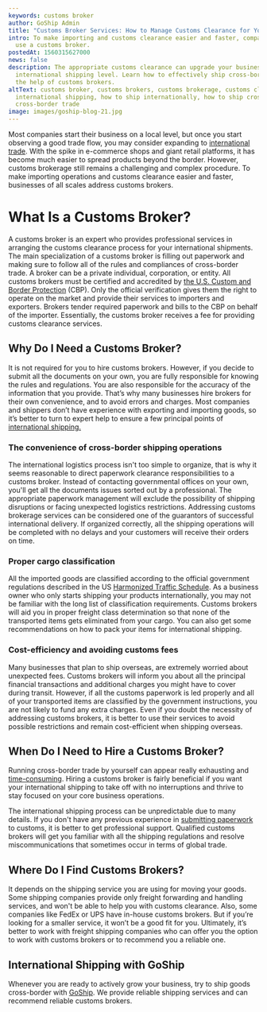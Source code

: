 ```yaml
---
keywords: customs broker
author: GoShip Admin
title: "Customs Broker Services: How to Manage Customs Clearance for Your Shipment"
intro: To make importing and customs clearance easier and faster, companies can
  use a customs broker.
postedAt: 1560315627000
news: false
description: The appropriate customs clearance can upgrade your business to the
  international shipping level. Learn how to effectively ship cross-border with
  the help of customs brokers.
altText: customs broker, customs brokers, customs brokerage, customs clearance,
  international shipping, how to ship internationally, how to ship cross-border,
  cross-border trade
image: images/goship-blog-21.jpg
---
```

Most companies start their business on a local level, but once you start observing a good trade flow, you may consider expanding to [international trade](https://www.goship.com/shipping-services/international-shipping). With the spike in e-commerce shops and giant retail platforms, it has become much easier to spread products beyond the border. However, customs brokerage still remains a challenging and complex procedure. To make importing operations and customs clearance easier and faster, businesses of all scales address customs brokers.

# **What Is a Customs Broker?**

A customs broker is an expert who provides professional services in arranging the customs clearance process for your international shipments. The main specialization of a customs broker is filling out paperwork and making sure to follow all of the rules and compliances of cross-border trade. A broker can be a private individual, corporation, or entity. All customs brokers must be certified and accredited by [the U.S. Custom and Border Protection](https://www.cbp.gov/) (CBP). Only the official verification gives them the right to operate on the market and provide their services to importers and exporters. Brokers tender required paperwork and bills to the CBP on behalf of the importer. Essentially, the customs broker receives a fee for providing customs clearance services.

## **Why Do I Need a Customs Broker?**

It is not required for you to hire customs brokers. However, if you decide to submit all the documents on your own, you are fully responsible for knowing the rules and regulations. You are also responsible for the accuracy of the information that you provide. That’s why many businesses hire brokers for their own convenience, and to avoid errors and charges. Most companies and shippers don’t have experience with exporting and importing goods, so it’s better to turn to expert help to ensure a few principal points of [international shipping.](https://www.goship.com/posts/how-to-ship-freight-internationally)

### The convenience of cross-border shipping operations

The international logistics process isn't too simple to organize, that is why it seems reasonable to direct paperwork clearance responsibilities to a customs broker. Instead of contacting governmental offices on your own, you'll get all the documents issues sorted out by a professional. The appropriate paperwork management will exclude the possibility of shipping disruptions or facing unexpected logistics restrictions. Addressing customs brokerage services can be considered one of the guarantors of successful international delivery. If organized correctly,   all the shipping operations will be completed with no delays and your customers will receive their orders on time.

### Proper cargo classification

All the imported goods are classified according to the official government regulations described in the US [Harmonized Traffic Schedule](https://hts.usitc.gov/current). As a business owner who only starts shipping your products internationally, you may not be familiar with the long list of classification requirements. Customs brokers will aid you in proper freight class determination so that none of the transported items gets eliminated from your cargo. You can also get some recommendations on how to pack your items for international shipping.

### Cost-efficiency and avoiding customs fees

Many businesses that plan to ship overseas, are extremely worried about unexpected fees. Customs brokers will inform you about all the principal financial transactions and additional charges you might have to cover during transit. However, if all the customs paperwork is led properly and all of your transported items are classified by the government instructions, you are not likely to fund any extra charges. Even if you doubt the necessity of addressing customs brokers, it is better to use their services to avoid possible restrictions and remain cost-efficient when shipping overseas.

## When Do I Need to Hire a Customs Broker?

Running cross-border trade by yourself can appear really exhausting and [time-consuming](https://www.goship.com/posts/tips-saving-time-freight-shipping). Hiring a customs broker is fairly beneficial if you want your international shipping to take off with no interruptions and thrive to stay focused on your core business operations.

The international shipping process can be unpredictable due to many details. If you don't have any previous experience in [submitting paperwork](https://www.goship.com/posts/what-is-an-embargo-in-freight-shipping) to customs, it is better to get professional support. Qualified customs brokers will get you familiar with all the shipping regulations and resolve miscommunications that sometimes occur in terms of global trade.

## **Where Do I Find Customs Brokers?**

It depends on the shipping service you are using for moving your goods. Some shipping companies provide only freight forwarding and handling services, and won't be able to help you with customs clearance. Also, some companies like FedEx or UPS have in-house customs brokers. But if you’re looking for a smaller service, it won’t be a good fit for you. Ultimately, it’s better to work with freight shipping companies who can offer you the option to work with customs brokers or to recommend you a reliable one.

## **International Shipping with GoShip**

Whenever you are ready to actively grow your business, try to ship goods cross-border with [GoShip](https://www.goship.com/). We provide reliable shipping services and can recommend reliable customs brokers.